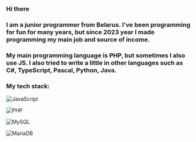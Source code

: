 ### Hi there

### I am a junior programmer from Belarus. I've been programming for fun for many years, but since 2023 year I made programming my main job and source of income.

### My main programming language is PHP, but sometimes I also use JS. I also tried to write a little in other languages such as С#, TypeScript, Pascal, Python, Java.


### My tech stack:
![JavaScript](https://img.shields.io/badge/JavaScript-323330?style=for-the-badge&logo=javascript&logoColor=F7DF1E)

![PHP](https://img.shields.io/badge/PHP-777BB4?style=for-the-badge&logo=php&logoColor=white)

![MySQL](https://img.shields.io/badge/MySQL-005C84?style=for-the-badge&logo=mysql&logoColor=white)

![MariaDB](https://img.shields.io/badge/MariaDB-003545?style=for-the-badge&logo=mariadb&logoColor=white)

